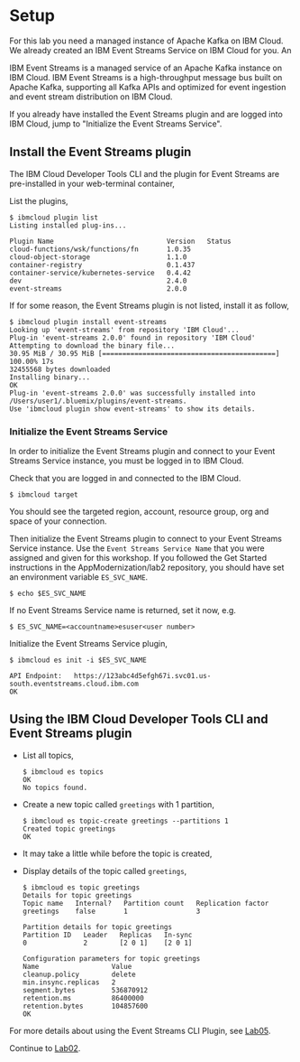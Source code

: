 # Setup

For this lab you need a managed instance of Apache Kafka on IBM Cloud. We already created an IBM Event Streams Service on IBM Cloud for you. An 

IBM Event Streams is a managed service of an Apache Kafka instance on IBM Cloud. IBM Event Streams is a high-throughput message bus built on Apache Kafka, supporting all Kafka APIs and optimized for event ingestion and event stream distribution on IBM Cloud.

If you already have installed the Event Streams plugin and are logged into IBM Cloud, jump to "Initialize the Event Streams Service".

## Install the Event Streams plugin

The IBM Cloud Developer Tools CLI and the plugin for Event Streams are pre-installed in your web-terminal container,

List the plugins,

```shell
$ ibmcloud plugin list
Listing installed plug-ins...

Plugin Name                            Version   Status   
cloud-functions/wsk/functions/fn       1.0.35       
cloud-object-storage                   1.1.0        
container-registry                     0.1.437      
container-service/kubernetes-service   0.4.42       
dev                                    2.4.0        
event-streams                          2.0.0 
```

If for some reason, the Event Streams plugin is not listed, install it as follow,

```shell
$ ibmcloud plugin install event-streams
Looking up 'event-streams' from repository 'IBM Cloud'...
Plug-in 'event-streams 2.0.0' found in repository 'IBM Cloud'
Attempting to download the binary file...
30.95 MiB / 30.95 MiB [===========================================] 100.00% 17s
32455568 bytes downloaded
Installing binary...
OK
Plug-in 'event-streams 2.0.0' was successfully installed into /Users/user1/.bluemix/plugins/event-streams. 
Use 'ibmcloud plugin show event-streams' to show its details.
```

### Initialize the Event Streams Service

In order to initialize the Event Streams plugin and connect to your Event Streams Service instance, you must be logged in to IBM Cloud.

Check that you are logged in and connected to the IBM Cloud.

```shell
$ ibmcloud target
```

You should see the targeted region, account, resource group, org and space of your connection.

Then initialize the Event Streams plugin to connect to your Event Streams Service instance. Use the `Event Streams Service Name` that you were assigned and given for this workshop. If you followed the Get Started instructions in the AppModernization/lab2 repository, you should have set an environment variable `ES_SVC_NAME`.

```shell
$ echo $ES_SVC_NAME
```

If no Event Streams Service name is returned, set it now, e.g.

```shell
$ ES_SVC_NAME=<accountname>esuser<user number>
```

Initialize the Event Streams Service plugin,

```console
$ ibmcloud es init -i $ES_SVC_NAME

API Endpoint: 	https://123abc4d5efgh67i.svc01.us-south.eventstreams.cloud.ibm.com
OK
```

## Using the IBM Cloud Developer Tools CLI and Event Streams plugin

* List all topics,

	```shell
	$ ibmcloud es topics
	OK
	No topics found.
	```
	
* Create a new topic called `greetings` with 1 partition,

	```console
	$ ibmcloud es topic-create greetings --partitions 1
	Created topic greetings
	OK
	```

* It may take a little while before the topic is created,

* Display details of the topic called `greetings`,

	```shell
	$ ibmcloud es topic greetings
	Details for topic greetings
	Topic name   Internal?   Partition count   Replication factor   
	greetings    false       1                 3   

	Partition details for topic greetings
	Partition ID   Leader   Replicas   In-sync   
	0              2        [2 0 1]    [2 0 1]   

	Configuration parameters for topic greetings
	Name                  Value   
	cleanup.policy        delete   
	min.insync.replicas   2   
	segment.bytes         536870912   
	retention.ms          86400000   
	retention.bytes       104857600   
	OK
	```

For more details about using the Event Streams CLI Plugin, see [Lab05](../Lab05/README.md).

Continue to [Lab02](../Lab02).


